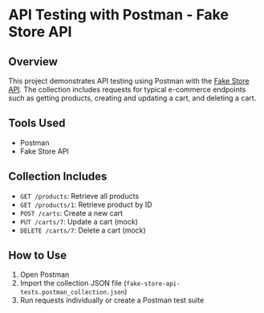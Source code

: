 # API Testing with Postman - Fake Store API

## Overview
This project demonstrates API testing using Postman with the [Fake Store API](https://fakestoreapi.com/). The collection includes requests for typical e-commerce endpoints such as getting products, creating and updating a cart, and deleting a cart.

## Tools Used
- Postman
- Fake Store API

## Collection Includes
- `GET /products`: Retrieve all products
- `GET /products/1`: Retrieve product by ID
- `POST /carts`: Create a new cart
- `PUT /carts/7`: Update a cart (mock)
- `DELETE /carts/7`: Delete a cart (mock)

## How to Use
1. Open Postman
2. Import the collection JSON file (`fake-store-api-tests.postman_collection.json`)
3. Run requests individually or create a Postman test suite
